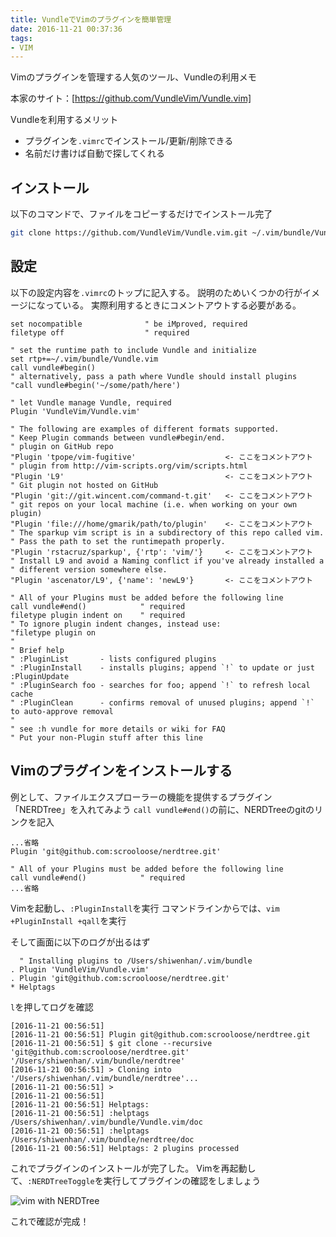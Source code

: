 ```yaml
---
title: VundleでVimのプラグインを簡単管理
date: 2016-11-21 00:37:36
tags:
- VIM
---
```

Vimのプラグインを管理する人気のツール、Vundleの利用メモ

本家のサイト：[https://github.com/VundleVim/Vundle.vim]

Vundleを利用するメリット

- プラグインを`.vimrc`でインストール/更新/削除できる
- 名前だけ書けば自動で探してくれる

## インストール

以下のコマンドで、ファイルをコピーするだけでインストール完了

```Bash
git clone https://github.com/VundleVim/Vundle.vim.git ~/.vim/bundle/Vundle.vim
```

## 設定

以下の設定内容を`.vimrc`のトップに記入する。
説明のためいくつかの行がイメージになっている。
実際利用するときにコメントアウトする必要がある。

```.vimrc
set nocompatible              " be iMproved, required
filetype off                  " required

" set the runtime path to include Vundle and initialize
set rtp+=~/.vim/bundle/Vundle.vim
call vundle#begin()
" alternatively, pass a path where Vundle should install plugins
"call vundle#begin('~/some/path/here')

" let Vundle manage Vundle, required
Plugin 'VundleVim/Vundle.vim'

" The following are examples of different formats supported.
" Keep Plugin commands between vundle#begin/end.
" plugin on GitHub repo
"Plugin 'tpope/vim-fugitive'                    <- ここをコメントアウト
" plugin from http://vim-scripts.org/vim/scripts.html
"Plugin 'L9'                                    <- ここをコメントアウト
" Git plugin not hosted on GitHub
"Plugin 'git://git.wincent.com/command-t.git'   <- ここをコメントアウト
" git repos on your local machine (i.e. when working on your own plugin)
"Plugin 'file:///home/gmarik/path/to/plugin'    <- ここをコメントアウト
" The sparkup vim script is in a subdirectory of this repo called vim.
" Pass the path to set the runtimepath properly.
"Plugin 'rstacruz/sparkup', {'rtp': 'vim/'}     <- ここをコメントアウト
" Install L9 and avoid a Naming conflict if you've already installed a
" different version somewhere else.
"Plugin 'ascenator/L9', {'name': 'newL9'}       <- ここをコメントアウト

" All of your Plugins must be added before the following line
call vundle#end()            " required
filetype plugin indent on    " required
" To ignore plugin indent changes, instead use:
"filetype plugin on
"
" Brief help
" :PluginList       - lists configured plugins
" :PluginInstall    - installs plugins; append `!` to update or just :PluginUpdate
" :PluginSearch foo - searches for foo; append `!` to refresh local cache
" :PluginClean      - confirms removal of unused plugins; append `!` to auto-approve removal
"
" see :h vundle for more details or wiki for FAQ
" Put your non-Plugin stuff after this line
```

## Vimのプラグインをインストールする

例として、ファイルエクスプローラーの機能を提供するプラグイン「NERDTree」を入れてみよう
`call vundle#end()`の前に、NERDTreeのgitのリンクを記入

```.vimrc
...省略
Plugin 'git@github.com:scrooloose/nerdtree.git'

" All of your Plugins must be added before the following line
call vundle#end()            " required
...省略
```

Vimを起動し、`:PluginInstall`を実行
コマンドラインからでは、`vim +PluginInstall +qall`を実行

そして画面に以下のログが出るはず

```log
  " Installing plugins to /Users/shiwenhan/.vim/bundle     
. Plugin 'VundleVim/Vundle.vim'                            
. Plugin 'git@github.com:scrooloose/nerdtree.git'          
* Helptags                                                 
```

`l`を押してログを確認

```log
[2016-11-21 00:56:51]                                       
[2016-11-21 00:56:51] Plugin git@github.com:scrooloose/nerdtree.git
[2016-11-21 00:56:51] $ git clone --recursive 'git@github.com:scrooloose/nerdtree.git' '/Users/shiwenhan/.vim/bundle/nerdtree'
[2016-11-21 00:56:51] > Cloning into '/Users/shiwenhan/.vim/bundle/nerdtree'...
[2016-11-21 00:56:51] >                                     
[2016-11-21 00:56:51]                                       
[2016-11-21 00:56:51] Helptags:                             
[2016-11-21 00:56:51] :helptags /Users/shiwenhan/.vim/bundle/Vundle.vim/doc
[2016-11-21 00:56:51] :helptags /Users/shiwenhan/.vim/bundle/nerdtree/doc
[2016-11-21 00:56:51] Helptags: 2 plugins processed         
```

これでプラグインのインストールが完了した。
Vimを再起動して、`:NERDTreeToggle`を実行してプラグインの確認をしましょう

![vim with NERDTree](/img/vim_NERDTree.png)

これで確認が完成！
